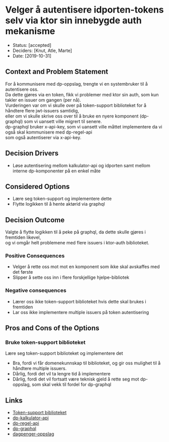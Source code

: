 # Velger å autentisere idporten-tokens selv via ktor sin innebygde auth mekanisme

* Status: [accepted] <!-- optional -->
* Deciders: [Knut, Atle, Marte]
* Date: [2019-10-31] <!-- optional -->


## Context and Problem Statement

For å kommunisere med dp-oppslag, trengte vi en systembruker til å autentisere oss.  
Da dette gjøres via en token, fikk vi problemer med ktor sin auth, som kun takler en issuer om gangen (per nå).  
Vurderingen var om vi skulle over på token-support biblioteket for å håndtere flere jwt-issuers samtidig,  
eller om vi skulle skrive oss over til å bruke en nyere komponent (dp-graphql) som vi uansett ville migrert til senere.  
dp-graphql bruker x-api-key, som vi uansett ville måttet implementere da vi også skal kommunisere med dp-regel-api  
som også autentiserer via x-api-key.  

## Decision Drivers <!-- optional -->

* Løse autentisering mellom kalkulator-api og idporten samt mellom interne dp-komponenter på en enkel måte

## Considered Options

* Lære seg token-support og implementere dette
* Flytte logikken til å hente aktørid via graphql

## Decision Outcome

Valgte å flytte logikken til å peke på graphql, da dette skulle gjøres i fremtiden likevel,  
og vi omgår helt problemene med flere issuers i ktor-auth biblioteket.

### Positive Consequences <!-- optional -->

* Velger å rette oss mot mot en komponent som ikke skal avskaffes med det første
* Slipper å sette oss inn i flere forskjellige hjelpe-bibliotek

### Negative consequences <!-- optional -->

* Lærer oss ikke token-support biblioteket hvis dette skal brukes i fremtiden
* Lar oss ikke implementere multiple issuers på token autentisering

## Pros and Cons of the Options <!-- optional -->

### Bruke token-support biblioteket

Lære seg token-support biblioteket og implementere det

* Bra, fordi vi får domenekunnskap til biblioteket, og gir oss mulighet til å håndtere multiple issuers.
* Dårlig, fordi det vil ta lengre tid å implementere
* Dårlig, fordi det vil fortsatt være teknisk gjeld å rette seg mot dp-oppslag, som skal vekk til fordel for dp-graphql


## Links <!-- optional -->

* [Token-support biblioteket](https://github.com/navikt/token-support/)
* [dp-kalkulator-api](https://github.com/navikt/dp-kalkulator-api)
* [dp-regel-api](https://github.com/navikt/dp-regel-api)
* [dp-graphql](https://github.com/navikt/dp-graphql)
* [dagpenger-oppslag](https://github.com/navikt/dagpenger-oppslag)
